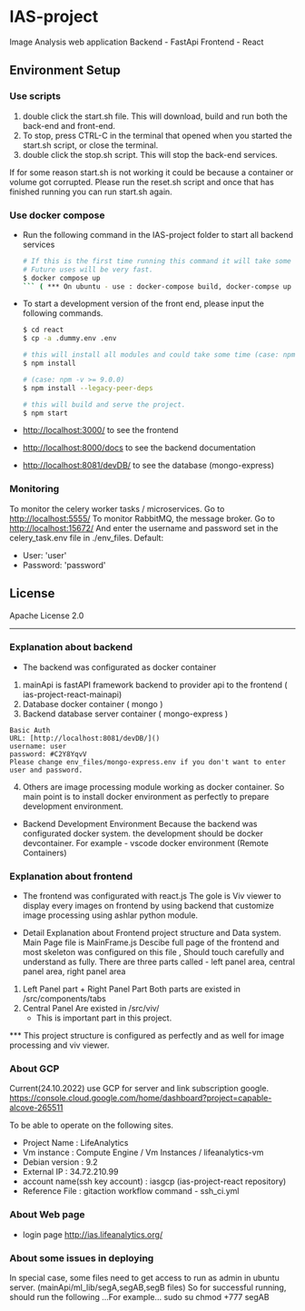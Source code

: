 # IAS-project
Image Analysis web application
Backend - FastApi
Frontend - React
## Environment Setup

### Use scripts
1. double click the start.sh file. This will download, build and run both the back-end and front-end.
2. To stop, press CTRL-C in the terminal that opened when you started the start.sh script, or close the terminal.
3. double click the stop.sh script. This will stop the back-end services.

If for some reason start.sh is not working it could be because a container or volume got corrupted.
Please run the reset.sh script and once that has finished running you can run start.sh again.

### Use docker compose
- Run the following command in the IAS-project folder to start all backend services
  ```sh
  # If this is the first time running this command it will take some time while the docker images are downloaded.
  # Future uses will be very fast.
  $ docker compose up
  ``` ( *** On ubuntu - use : docker-compose build, docker-compse up -d)
- To start a development version of the front end, please input the following commands.
  ```sh
  $ cd react
  $ cp -a .dummy.env .env
  
  # this will install all modules and could take some time (case: npm -v < 9.0.0)
  $ npm install 

  # (case: npm -v >= 9.0.0)
  $ npm install --legacy-peer-deps
  
  # this will build and serve the project.
  $ npm start 
  ```
- [http://localhost:3000/]() to see the frontend


- [http://localhost:8000/docs]() to see the backend documentation


- [http://localhost:8081/devDB/]() to see the database (mongo-express)

### Monitoring
To monitor the celery worker tasks / microservices. Go to [http://localhost:5555/]()
To monitor RabbitMQ, the message broker. Go to [http://localhost:15672/]()
And enter the username and password set in the celery_task.env file in ./env_files.
Default: 
- User: 'user'
- Password: 'password'


## License

Apache License 2.0

---
### Explanation about backend
- The backend was configurated as docker container
1. mainApi is fastAPI framework backend to provider api to the frontend ( ias-project-react-mainapi)
2. Database docker container ( mongo )
3. Backend database server container ( mongo-express )
 ```
 Basic Auth
 URL: [http://localhost:8081/devDB/]()
 username: user
 password: #C2Y8YqvV
 Please change env_files/mongo-express.env if you don't want to enter user and password.
 ```
4. Others are image processing module working as docker container.
So main point is to install docker environment as perfectly to prepare development environment.
- Backend Development Environment
Because the backend was configurated docker system. the development should be docker devcontainer.
For example - vscode docker environment (Remote Containers)
### Explanation about frontend
- The frontend was configurated with react.js
The gole is Viv viewer to display every images on frontend by using backend that customize image processing using ashlar python module.

- Detail Explanation about Frontend project structure and Data system.
 Main Page file is MainFrame.js 
 Descibe full page of the frontend and most skeleton was configured on this file , Should touch carefully and understand as fully.
 There are three parts called - left panel area, central panel area, right panel area
 1. Left Panel part + Right Panel Part
    Both parts are existed in /src/components/tabs
 2. Central Panel 
    Are existed in /src/viv/
    * This is important part in this project. 

*** This project structure is configured as perfectly and as well for image processing and viv viewer.
### About GCP
Current(24.10.2022) use GCP for server and link subscription google.
https://console.cloud.google.com/home/dashboard?project=capable-alcove-265511

To be able to operate on the following sites.
  - Project Name : LifeAnalytics
  - Vm instance : Compute Engine / Vm Instances / lifeanalytics-vm
  - Debian version : 9.2
  - External IP : 34.72.210.99
  - account name(ssh key account) : iasgcp (ias-project-react repository)
  - Reference File : gitaction workflow command - ssh_ci.yml
  
  
### About Web page
 - login page http://ias.lifeanalytics.org/


### About some issues in deploying

In special case, some files need to get access to run as admin in ubuntu server.
(mainApi/ml_lib/segA,segAB,segB files)
So for successful running, should run the following
...For example...
sudo su
chmod +777 segAB
